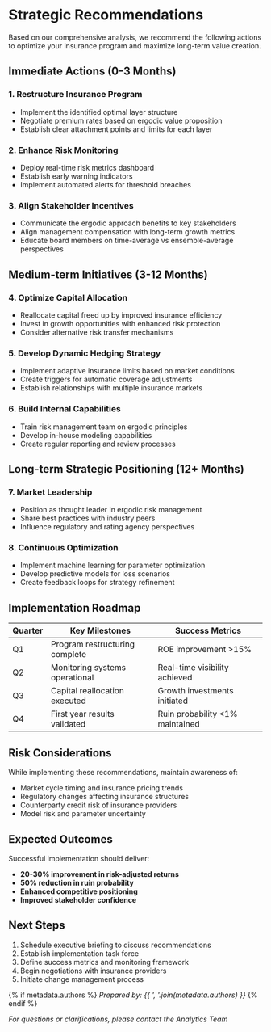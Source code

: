 # Strategic Recommendations

Based on our comprehensive analysis, we recommend the following actions to optimize your insurance program and maximize long-term value creation.

## Immediate Actions (0-3 Months)

### 1. Restructure Insurance Program
- Implement the identified optimal layer structure
- Negotiate premium rates based on ergodic value proposition
- Establish clear attachment points and limits for each layer

### 2. Enhance Risk Monitoring
- Deploy real-time risk metrics dashboard
- Establish early warning indicators
- Implement automated alerts for threshold breaches

### 3. Align Stakeholder Incentives
- Communicate the ergodic approach benefits to key stakeholders
- Align management compensation with long-term growth metrics
- Educate board members on time-average vs ensemble-average perspectives

## Medium-term Initiatives (3-12 Months)

### 4. Optimize Capital Allocation
- Reallocate capital freed up by improved insurance efficiency
- Invest in growth opportunities with enhanced risk protection
- Consider alternative risk transfer mechanisms

### 5. Develop Dynamic Hedging Strategy
- Implement adaptive insurance limits based on market conditions
- Create triggers for automatic coverage adjustments
- Establish relationships with multiple insurance markets

### 6. Build Internal Capabilities
- Train risk management team on ergodic principles
- Develop in-house modeling capabilities
- Create regular reporting and review processes

## Long-term Strategic Positioning (12+ Months)

### 7. Market Leadership
- Position as thought leader in ergodic risk management
- Share best practices with industry peers
- Influence regulatory and rating agency perspectives

### 8. Continuous Optimization
- Implement machine learning for parameter optimization
- Develop predictive models for loss scenarios
- Create feedback loops for strategy refinement

## Implementation Roadmap

| Quarter | Key Milestones | Success Metrics |
|---------|---------------|-----------------|
| Q1 | Program restructuring complete | ROE improvement >15% |
| Q2 | Monitoring systems operational | Real-time visibility achieved |
| Q3 | Capital reallocation executed | Growth investments initiated |
| Q4 | First year results validated | Ruin probability <1% maintained |

## Risk Considerations

While implementing these recommendations, maintain awareness of:
- Market cycle timing and insurance pricing trends
- Regulatory changes affecting insurance structures
- Counterparty credit risk of insurance providers
- Model risk and parameter uncertainty

## Expected Outcomes

Successful implementation should deliver:
- **20-30% improvement in risk-adjusted returns**
- **50% reduction in ruin probability**
- **Enhanced competitive positioning**
- **Improved stakeholder confidence**

## Next Steps

1. Schedule executive briefing to discuss recommendations
2. Establish implementation task force
3. Define success metrics and monitoring framework
4. Begin negotiations with insurance providers
5. Initiate change management process

{% if metadata.authors %}
*Prepared by: {{ ', '.join(metadata.authors) }}*
{% endif %}

*For questions or clarifications, please contact the Analytics Team*
